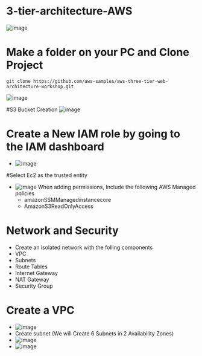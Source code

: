 # 3-tier-architecture-AWS

![image](https://github.com/rogerbarrow/3-tier-architecture-AWS/assets/46138186/c67faf5b-bc24-485c-aea8-4b1c7afdfb27)
# Make a folder on your PC and Clone Project
``` 
git clone https://github.com/aws-samples/aws-three-tier-web-architecture-workshop.git

```
![image](https://github.com/rogerbarrow/3-tier-architecture-AWS/assets/46138186/de005163-0735-47da-8bd5-4700dd98e113)

#S3 Bucket Creation
![image](https://github.com/rogerbarrow/3-tier-architecture-AWS/assets/46138186/9a37efaf-c5bd-4273-aabb-bd0e73bd3afa)
# Create a New IAM role by going to the IAM dashboard
* ![image](https://github.com/rogerbarrow/3-tier-architecture-AWS/assets/46138186/3023e0a2-6154-4195-886b-b3aefa7aab91)

#Select Ec2 as the trusted entity
* ![image](https://github.com/rogerbarrow/3-tier-architecture-AWS/assets/46138186/cc982460-aaed-4104-b011-d560785f93d7)
   When adding permissions, Include the following AWS Managed policies
  * amazonSSMManagedinstancecore
  * AmazonS3ReadOnlyAccess
# Network and Security
* Create an isolated network with the folling components
* VPC
* Subnets
* Route Tables
* Internet Gateway
* NAT Gateway
* Security Group
# Create a VPC
* ![image](https://github.com/rogerbarrow/3-tier-architecture-AWS/assets/46138186/505bd9b8-82a3-4668-b42b-499aa8bd8d2b)
* Create subnet (We will Create 6 Subnets in 2 Availability Zones)
* ![image](https://github.com/rogerbarrow/3-tier-architecture-AWS/assets/46138186/4eefaa5d-1a49-4ce2-9d68-6473784676cf)
* ![image](https://github.com/rogerbarrow/3-tier-architecture-AWS/assets/46138186/27b49be6-e070-4924-9c26-442a0243687e)





